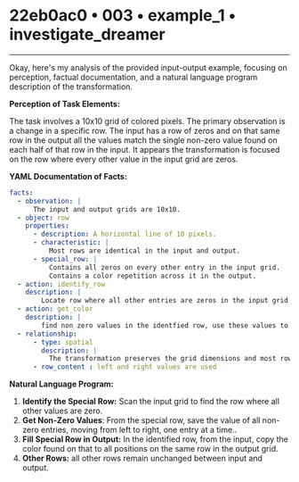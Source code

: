 # 22eb0ac0 • 003 • example_1 • investigate_dreamer

---
Okay, here's my analysis of the provided input-output example, focusing on perception, factual documentation, and a natural language program description of the transformation.

**Perception of Task Elements:**

The task involves a 10x10 grid of colored pixels. The primary observation is a change in a specific row. The input has a row of zeros and on that same row in the output all the values match the single non-zero value found on each half of that row in the input. It appears the transformation is focused on the row where every other value in the input grid are zeros.

**YAML Documentation of Facts:**



```yaml
facts:
  - observation: |
      The input and output grids are 10x10.
  - object: row
    properties:
      - description: A horizontal line of 10 pixels.
      - characteristic: |
          Most rows are identical in the input and output.
      - special_row: |
          Contains all zeros on every other entry in the input grid.
          Contains a color repetition across it in the output.
  - action: identify_row
    description: |
        Locate row where all other entries are zeros in the input grid.
  - action: get_color
    description: |
        find non zero values in the identfied row, use these values to replace zeros in the same row.
  - relationship:
      - type: spatial
        description: |
          The transformation preserves the grid dimensions and most rows.
      - row_content : left and right values are used
```



**Natural Language Program:**

1.  **Identify the Special Row:** Scan the input grid to find the row where all other values are zero.
2.  **Get Non-Zero Values**: From the special row, save the value of all non-zero entries, moving from left to right, one entry at a time..
3.  **Fill Special Row in Output:** In the identified row, from the input, copy the color found on that to all positions on the same row in the output grid.
4. **Other Rows:** all other rows remain unchanged between input and output.

